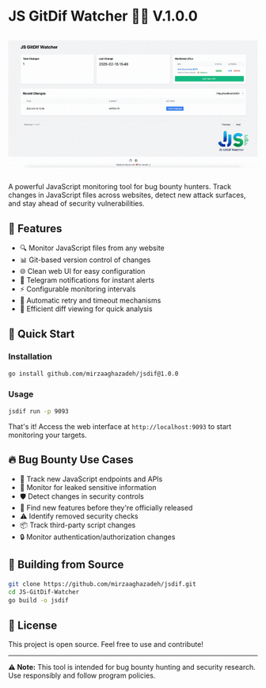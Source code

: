 # JS GitDif Watcher 🕵️‍♂️ V.1.0.0

![Alt Text](showcase.gif)

A powerful JavaScript monitoring tool for bug bounty hunters. Track changes in JavaScript files across websites, detect new attack surfaces, and stay ahead of security vulnerabilities.

## 🎯 Features

- 🔍 Monitor JavaScript files from any website
- 📊 Git-based version control of changes
- 🌐 Clean web UI for easy configuration
- 🔔 Telegram notifications for instant alerts
- ⚡ Configurable monitoring intervals
- 🔄 Automatic retry and timeout mechanisms
- 📝 Efficient diff viewing for quick analysis


## 🚀 Quick Start

### Installation

```bash
go install github.com/mirzaaghazadeh/jsdif@1.0.0
```

### Usage

```bash
jsdif run -p 9093
```

That's it! Access the web interface at `http://localhost:9093` to start monitoring your targets.

## 🔥 Bug Bounty Use Cases

- 🎯 Track new JavaScript endpoints and APIs
- 🔑 Monitor for leaked sensitive information
- 🛡️ Detect changes in security controls
- 🚀 Find new features before they're officially released
- ⚠️ Identify removed security checks
- 📦 Track third-party script changes
- 🔒 Monitor authentication/authorization changes



## 🔨 Building from Source

```bash
git clone https://github.com/mirzaaghazadeh/jsdif.git
cd JS-GitDif-Watcher
go build -o jsdif
```


## 📝 License

This project is open source. Feel free to use and contribute!

---

**⚠️ Note:** This tool is intended for bug bounty hunting and security research. Use responsibly and follow program policies.
